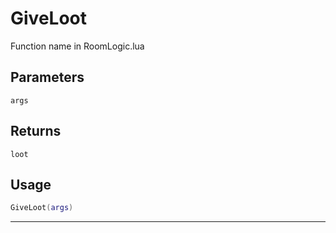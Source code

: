 # GiveLoot
Function name in RoomLogic.lua
## Parameters
`args`
## Returns
`loot`
## Usage
```lua
GiveLoot(args)
```
---
